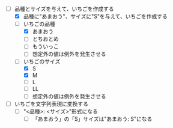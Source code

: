 - [ ] 品種とサイズを与えて、いちごを作成する
    - [x] 品種に"あまおう"、サイズに"S"を与えて、いちごを作成する
    - [ ] いちごの品種
        - [x] あまおう
        - [ ] とちおとめ
        - [ ] もういっこ
        - [ ] 想定外の値は例外を発生させる
    - [ ] いちごのサイズ
        - [x] S
        - [x] M
        - [ ] L
        - [ ] LL
        - [ ] 想定外の値は例外を発生させる
- [ ] いちごを文字列表現に変換する
    - [ ] "<品種>: <サイズ>"形式になる
        - [ ] 「あまおう」の「S」サイズは"あまおう: S"になる

